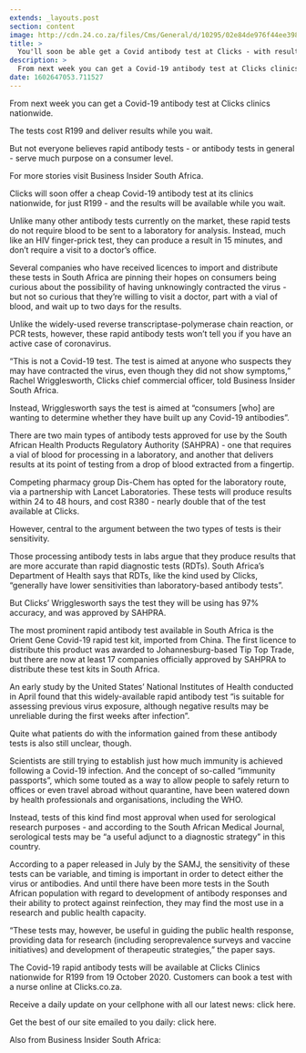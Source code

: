 ```yaml
--- 
extends: _layouts.post 
section: content 
image: http://cdn.24.co.za/files/Cms/General/d/10295/02e84de976f44ee398a5a85d18c7f444.png 
title: > 
  You'll soon be able get a Covid antibody test at Clicks - with results in 15 minutes 
description: > 
  From next week you can get a Covid-19 antibody test at Clicks clinics nationwide.But not everyone believes rapid antibody tests - or antibody tests in general - serve much purpose on a consumer level.Clicks will soon offer a cheap Covid-19 antibody test at its clinics nationwide, for just R199 - and the results will be available while you wait.Unlike many other antibody tests currently on the market, these rapid tests do not require blood to be sent to a laboratory for analysis.The most prominent rapid antibody test available in South Africa is the Orient Gene Covid-19 rapid test kit, imported from China. 
date: 1602647053.711527 
--- 
```

From next week you can get a Covid-19 antibody test at Clicks clinics nationwide.



The tests cost R199 and deliver results while you wait.

But not everyone believes rapid antibody tests - or antibody tests in general - serve much purpose on a consumer level.

For more stories visit Business Insider South Africa.

Clicks will soon offer a cheap Covid-19 antibody test at its clinics nationwide, for just R199 - and the results will be available while you wait.

Unlike many other antibody tests currently on the market, these rapid tests do not require blood to be sent to a laboratory for analysis. Instead, much like an HIV finger-prick test, they can produce a result in 15 minutes, and don’t require a visit to a doctor’s office.

Several companies who have received licences to import and distribute these tests in South Africa are pinning their hopes on consumers being curious about the possibility of having unknowingly contracted the virus - but not so curious that they’re willing to visit a doctor, part with a vial of blood, and wait up to two days for the results.

Unlike the widely-used reverse transcriptase-polymerase chain reaction, or PCR tests, however, these rapid antibody tests won’t tell you if you have an active case of coronavirus.

“This is not a Covid-19 test. The test is aimed at anyone who suspects they may have contracted the virus, even though they did not show symptoms,” Rachel Wrigglesworth, Clicks chief commercial officer, told Business Insider South Africa.

Instead, Wrigglesworth says the test is aimed at “consumers [who] are wanting to determine whether they have built up any Covid-19 antibodies”.

There are two main types of antibody tests approved for use by the South African Health Products Regulatory Authority (SAHPRA) - one that requires a vial of blood for processing in a laboratory, and another that delivers results at its point of testing from a drop of blood extracted from a fingertip.

Competing pharmacy group Dis-Chem has opted for the laboratory route, via a partnership with Lancet Laboratories. These tests will produce results within 24 to 48 hours, and cost R380 - nearly double that of the test available at Clicks.

However, central to the argument between the two types of tests is their sensitivity.

Those processing antibody tests in labs argue that they produce results that are more accurate than rapid diagnostic tests (RDTs). South Africa’s Department of Health says that RDTs, like the kind used by Clicks, “generally have lower sensitivities than laboratory-based antibody tests”.

But Clicks’ Wrigglesworth says the test they will be using has 97% accuracy, and was approved by SAHPRA.

The most prominent rapid antibody test available in South Africa is the Orient Gene Covid-19 rapid test kit, imported from China. The first licence to distribute this product was awarded to Johannesburg-based Tip Top Trade, but there are now at least 17 companies officially approved by SAHPRA to distribute these test kits in South Africa.

An early study by the United States’ National Institutes of Health conducted in April found that this widely-available rapid antibody test “is suitable for assessing previous virus exposure, although negative results may be unreliable during the first weeks after infection”.

Quite what patients do with the information gained from these antibody tests is also still unclear, though.

Scientists are still trying to establish just how much immunity is achieved following a Covid-19 infection. And the concept of so-called “immunity passports”, which some touted as a way to allow people to safely return to offices or even travel abroad without quarantine, have been watered down by health professionals and organisations, including the WHO.

Instead, tests of this kind find most approval when used for serological research purposes - and according to the South African Medical Journal, serological tests may be “a useful adjunct to a diagnostic strategy” in this country.

According to a paper released in July by the SAMJ, the sensitivity of these tests can be variable, and timing is important in order to detect either the virus or antibodies. And until there have been more tests in the South African population with regard to development of antibody responses and their ability to protect against reinfection, they may find the most use in a research and public health capacity.

“These tests may, however, be useful in guiding the public health response, providing data for research (including seroprevalence surveys and vaccine initiatives) and development of therapeutic strategies,” the paper says.

The Covid-19 rapid antibody tests will be available at Clicks Clinics nationwide for R199 from 19 October 2020. Customers can book a test with a nurse online at Clicks.co.za.

Receive a daily update on your cellphone with all our latest news: click here.

Get the best of our site emailed to you daily: click here.

Also from Business Insider South Africa: